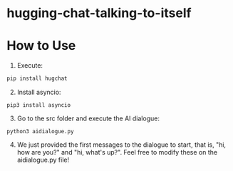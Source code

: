 # hugging-chat-talking-to-itself

# How to Use
1. Execute:

```bash
pip install hugchat
```
2. Install asyncio:
```
pip3 install asyncio
```
3. Go to the src folder and execute the AI dialogue:
```
python3 aidialogue.py
```

4. We just provided the first messages to the dialogue to start, that is, "hi, how are you?" and "hi, what's up?". Feel free to modify these on the aidialogue.py file!

